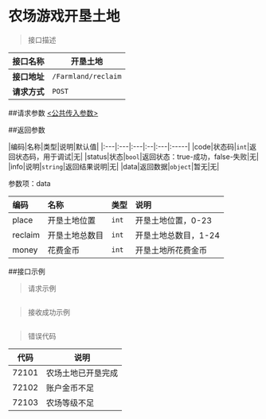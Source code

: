 # 农场游戏开垦土地

>接口描述

| 接口名称 | 开垦土地 |
|----------|--------|
|**接口地址**|```/Farmland/reclaim```|
|**请求方式**|```POST```|

##请求参数
[<公共传入参数>](../README.md)  

##返回参数

|编码|名称|类型|说明|默认值|
|:---|:---|:---|:--|:---|:-----|
|code|状态码|```int```|返回状态码，用于调试|无|
|status|状态|```bool```|返回状态：true-成功，false-失败|无|
|info|说明|```string```|返回结果说明|无|
|data|返回数据|```object```|暂无|无|

参数项：data

|编码 |名称|类型|说明|
|:----|:---|:---|:---|
|place|开垦土地位置|```int```|开垦土地位置，0-23|
|reclaim|开垦土地总数目|```int```|开垦土地总数目，1-24|
|money|花费金币|```int```|开垦土地所花费金币|

##接口示例

>请求示例

```

```

>接收成功示例

```

```

>错误代码

|代码|说明|
|----|----|
|72101|农场土地已开垦完成|
|72102|账户金币不足|
|72103|农场等级不足|